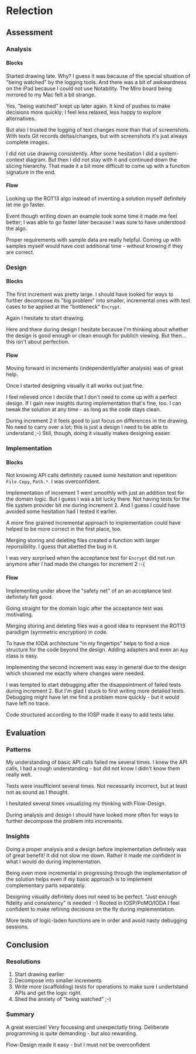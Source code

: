 # Relection
## Assessment
### Analysis
#### Blocks
Started drawing late. Why? I guess it was because of the special situation of "being watched" by the logging tools. And there was a bit of awkwardness on the iPad because I could not use Notability. The Miro board being mirrored to my Mac felt a bit strange.

Yes, "being watched" krept up later again. It kind of pushes to make decisions more quickly; I feel less relaxed, less happy to explore alternatives.

But also I trusted the logging of text changes more than that of screenshots. With texts Git records deltas/changes, but with screenshots it's just always complete images.

I did not use drawing consistently. After some hesitation I did a system-context diagram. But then I did not stay with it and continued down the slicing hierarchy. That made it a bit more difficult to come up with a function signature in the end.

#### Flow
Looking up the ROT13 algo instead of inventing a solution myself definitely let me go faster.

Event though writing down an example took some time it made me feel better; I was able to go faster later because I was sure to have understood the algo.

Proper requirements with sample data are really helpful. Coming up with samples myself would have cost additional time - without knowing if they are correct.

### Design
#### Blocks
The first increment was pretty large. I should have looked for ways to further decompose its "big problem" into smaller, incremental ones with test cases to be applied at the "bottleneck" `Encrypt`.

Again I hesitate to start drawing.

Here and there during design I hesitate because I'm thinking about whether the design is good enough or clean enough for publich viewing. But then... this isn't about perfection.

#### Flow
Moving forward in increments (independently/after analysis) was of great help.

Once I started designing visually it all works out just fine.

I feel relieved once I decide that I don't need to come up with a perfect design. If I gain new insights during implementation that's fine, too. I can tweak the solution at any time - as long as the code stays clean.

During increment 2 it feels good to just focus on differences in the drawing.  No need to carry over a lot; this is just a design I need  to be able to understand ;-) Still, though, doing it visually makes designing easier.

### Implementation
#### Blocks
Not knowing API calls definitely caused some hesitation and repetition: `File.Copy`, `Path.*`. I was overconfident.

Implementation of increment 1 went smoothly with just an addition test for the domain logic. But I guess I was a bit lucky there. Not having tests for the file system provider bit me during increment 2. And I guess I could have avoided some hesitation had I tested it earlier.

A more fine grained incremental approach to implementation could have helped to be more correct in the first place, too.

Merging storing and deleting files created a function with larger reponsibility. I guess that abetted the bug in it.

I was very surprised when the acceptance test for `Encrypt` did not run anymore after I had made the changes for increment 2 :-(

#### Flow
Implementing under above the "safety net" of an an acceptance test definitely felt good.

Going straight for the domain logic after the acceptance test was motivating.

Merging storing and deleting files was a good idea to represent the ROT13 paradigm (symmetric encryption) in code.

To have the IODA architecture "in my fingertips" helps to find a nice structure for the code beyond the design. Adding adapters and even an `App` class is easy.

Implementing the second increment was easy in general due to the design which showned me exactly where changes were needed.

I was tempted to start debugging after the disappointment of failed tests during increment 2. But I'm glad I stuck to first writing more detailed tests. Debugging might have let me find a problem more quickly - but it would have left no trace.

Code structured according to the IOSP made it easy to add tests later.

## Evaluation
### Patterns
My understanding of basic API calls failed me several times. I knew the API calls, I had a rough understanding - but did not know I didn't know them really well.

Tests were insufficient several times. Not necessarily incorrect, but at least not as sound as I thought.

I hesitated several times visualizing my thinking with Flow-Design.

During analysis and design I should have looked more often for ways to further decompose the problem into increments.

### Insights
Doing a proper analysis and a design before implementation definitely was of great benefit! It did not slow me down. Rather it made me confident in what I would do during implementation.

Being even more incremental in progressing through the implementation of the solution helps even if my basic approach is to implement complementary parts separately.

Designing visually definitely does not need to be perfect. "Just enough fidelity and consistency" is needed :-) Rooted in IOSP/PoMO/IODA I feel confident to make refining decisions on the fly during implementation.

More tests of logic-laden functions are in order and avoid nasty debugging sessions.

## Conclusion
### Resolutions
1. Start drawing earlier
2. Decompose into smaller increments
3. Write more (scaffolding) tests for operations to make sure I undertstand APIs and get the logic right.
4. Shed the anxiety of "being watched" ;-)

### Summary
A great exercise! Very focussing and unexpectatly tiring. Deliberate programming is quite demanding - but also rewarding.

Flow-Design made it easy - but I must not be overconfident

